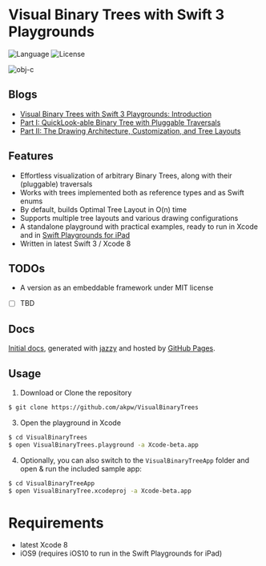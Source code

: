 Visual Binary Trees with Swift 3 Playgrounds
============

![Language](https://img.shields.io/badge/language-Swift3-orange.svg)
![License](https://img.shields.io/badge/License-GNU%20GPL-blue.svg)


![obj-c](http://www.akpdev.com/images/tree4.png)


## Blogs
* [Visual Binary Trees with Swift 3 Playgrounds: Introduction](http://www.akpdev.com/articles/2016/08/26/BinaryTreesPlayground.html)
* [Part I: QuickLook-able Binary Tree with Pluggable Traversals](http://www.akpdev.com/articles/2016/08/27/BinaryTreesPlayground-Part-I.html)
* [Part II: The Drawing Architecture, Customization, and Tree Layouts](http://www.akpdev.com/articles/2016/09/08/BinaryTreesPlayground-Part-II.html)

## Features
* Effortless visualization of arbitrary Binary Trees, along with their (pluggable) traversals
* Works with trees implemented both as reference types and as Swift enums
* By default, builds Optimal Tree Layout in O(n) time
* Supports multiple tree layouts and various drawing configurations
* A standalone playground with practical examples, ready to run in Xcode and in [Swift Playgrounds for iPad](https://www.apple.com/swift/playgrounds/)
* Written in latest Swift 3 / Xcode 8

## TODOs
* A version as an embeddable framework under MIT license
 - [ ] TBD

## Docs
 [Initial docs][docsLink], generated with [jazzy](https://github.com/realm/jazzy) and hosted by [GitHub Pages](https://pages.github.com).


## Usage

1) Download or Clone the repository

```bash
$ git clone https://github.com/akpw/VisualBinaryTrees
```

3) Open the playground in Xcode
```bash
$ cd VisualBinaryTrees
$ open VisualBinaryTrees.playground -a Xcode-beta.app
```

4) Optionally, you can also switch to the `VisualBinaryTreeApp` folder and open & run the included sample app:

```bash
$ cd VisualBinaryTreeApp
$ open VisualBinaryTree.xcodeproj -a Xcode-beta.app
```


# Requirements

* latest Xcode 8
* iOS9 (requires iOS10 to run in the Swift Playgrounds for iPad)


[docsLink]:https://akpw.github.io//VisualBinaryTrees/index.html
